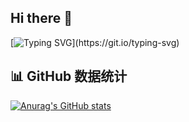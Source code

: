 ## Hi there 👋
<!-- 动态字体 -->
[![Typing SVG](https://readme-typing-svg.demolab.com?font=Fira+Code&weight=600&size=21&pause=1000&color=3FCBF7&background=FFFFFF00&center=%E7%9C%9F&vCenter=%E7%9C%9F&repeat=%E7%9C%9F&random=%E5%81%87&width=435&lines=Welcome+to+my+Github+profile+page!)](https://git.io/typing-svg)


## 📊 GitHub 数据统计

<!-- 数据概览 -->
<!-- https://github.com/anuraghazra/github-readme-stats -->
[![Anurag's GitHub stats](https://github-readme-stats.vercel.app/api?username=SongzeLi1)](https://github.com/anuraghazra/github-readme-stats)
